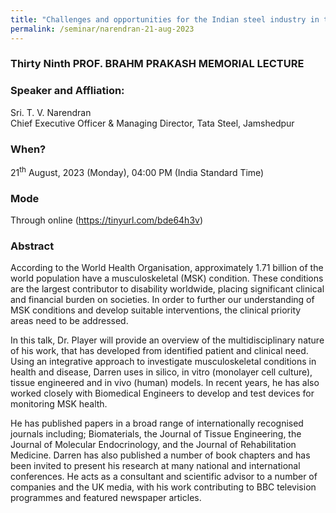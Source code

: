 ```yaml
---
title: "Challenges and opportunities for the Indian steel industry in the next 25 years (21/08/23)"
permalink: /seminar/narendran-21-aug-2023
---
```

### Thirty Ninth PROF. BRAHM PRAKASH MEMORIAL LECTURE 

### Speaker and Affliation:
Sri. T. V. Narendran <br>
Chief Executive Officer & Managing Director, Tata Steel, Jamshedpur 

### When?
21<sup>th</sup> August, 2023 (Monday), 04:00 PM (India Standard Time)

### Mode
Through online (https://tinyurl.com/bde64h3v)

### Abstract
According to the World Health Organisation, approximately 1.71 billion of the world population have a musculoskeletal (MSK) condition. These conditions are the largest contributor to disability worldwide, placing significant clinical and financial burden on societies. In order to further our understanding of MSK conditions and develop suitable interventions, the clinical priority areas need to be addressed.

In this talk, Dr. Player will provide an overview of the multidisciplinary nature of his work, that has developed from identified patient and clinical need. Using an integrative approach to investigate musculoskeletal conditions in health and disease, Darren uses in silico, in vitro (monolayer cell culture), tissue engineered and in vivo (human) models. In recent years, he has also worked closely with Biomedical Engineers to develop and test devices for monitoring MSK health.

He has published papers in a broad range of internationally recognised journals including; Biomaterials, the Journal of Tissue Engineering, the Journal of Molecular Endocrinology, and the Journal of Rehabilitation Medicine. Darren has also published a number of book chapters and has been invited to present his research at many national and international conferences. He acts as a consultant and scientific advisor to a number of companies and the UK media, with his work contributing to BBC television programmes and featured newspaper articles.